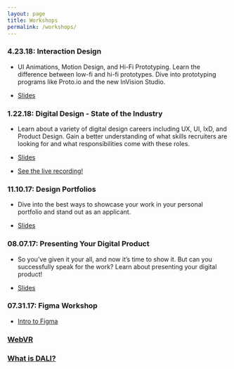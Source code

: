 ```yaml
---
layout: page
title: Workshops
permalink: /workshops/
---
```


### 4.23.18: Interaction Design
  * UI Animations, Motion Design, and Hi-Fi Prototyping. Learn the difference between low-fi and hi-fi prototypes. Dive into prototyping programs like Proto.io and the new InVision Studio.

  * [Slides](https://docs.google.com/presentation/d/1Vg5S2jXNYoPIL5Knnob9TKvRis24CPznPr8_pw8FcC8/edit?usp=sharing )


### 1.22.18: Digital Design - State of the Industry
  * Learn about a variety of digital design careers including UX, UI, IxD, and Product Design. Gain a better understanding of what skills recruiters are looking for and what responsibilities come with these roles.

  * [Slides](https://docs.google.com/presentation/d/1kdj0l83_Yr9YielphcwSNWGBmdspQWjEOVAxuvzPHeU/edit?usp=sharing)
  * [See the live recording!](https://youtu.be/4W8-XmLwH18)


### 11.10.17: Design Portfolios
  * Dive into the best ways to showcase your work in your personal portfolio and stand out as an applicant.

  * [Slides](https://docs.google.com/presentation/d/1Udk9irYVZA_rsJ-x1TxThL6qrNkcs5LCpPloG7AuWoo/edit?usp=sharing)


### 08.07.17: Presenting Your Digital Product
  * So you’ve given it your all, and now it’s time to show it. But can you successfully speak for the work? Learn about presenting your digital product!

  * [Slides](https://docs.google.com/presentation/d/1IOQBy4X9HjMhmY976xc0xz2eah4wg5HGeT4g8c53olo/edit?usp=sharing)


### 07.31.17: Figma Workshop

  * [Intro to Figma](figma_intro)


### [WebVR](vr)


### [What is DALI?](what-is-dali)


  <!-- * 6/28 [git map workshop](git) -->
  <!-- * 6/30 [bootstrap](https://github.com/dado3212/cs52-workshop-1/tree/gh-pages) -->
  <!-- * 7/7 [jekyll & sass](https://github.com/VLuisa/cs52-workshop-2) -->
  <!-- * 7/14 [d3, p5, paper.js](https://github.com/virginiacook/workshop3-js-viz) -->
  <!-- * 7/26 [redux](redux) -->
  <!-- * 8/16 [websockets](websockets) -->
